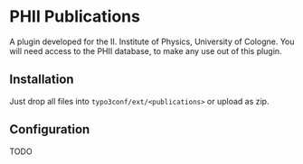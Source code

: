 PHII Publications
===
A plugin developed for the II. Institute of Physics, University of Cologne. You will need access to the PHII database, to make any use out of this plugin.

Installation
--
Just drop all files into `typo3conf/ext/<publications>` or upload as zip.

Configuration
--
TODO